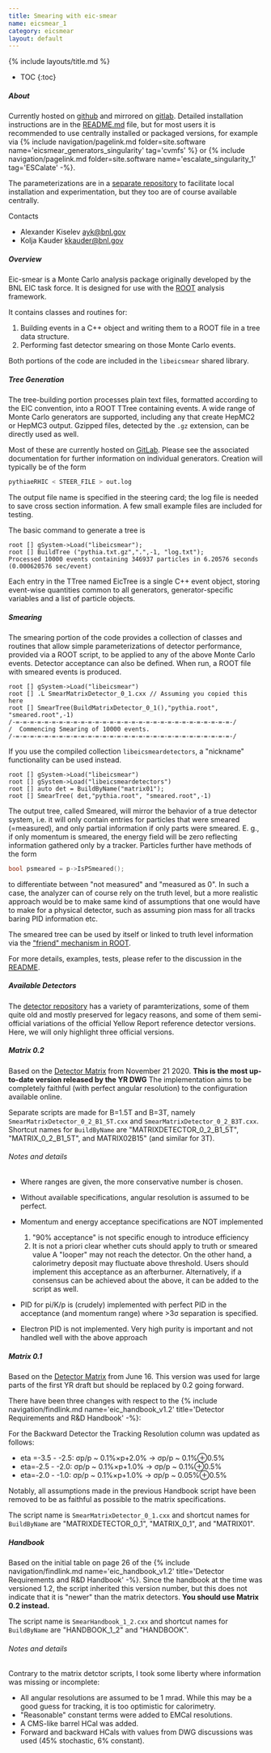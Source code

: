```yaml
---
title: Smearing with eic-smear
name: eicsmear_1
category: eicsmear
layout: default
---
```


{% include layouts/title.md %}

* TOC
{:toc}

##### About #####

Currently hosted on
[github](https://github.com/eic/eic-smear)
and mirrored on [gitlab](https://gitlab.com/eic/eic-smear).
Detailed installation instructions are in the
[README.md](https://github.com/eic/eic-smear#building) file, but
for most users it is recommended to use centrally installed or packaged versions,
for example via
{% include navigation/pagelink.md folder=site.software name='eicsmear_generators_singularity' tag='cvmfs' %} or {% include navigation/pagelink.md folder=site.software name='escalate_singularity_1' tag='ESCalate' -%}.

The parameterizations are in a
[separate repository](https://github.com/eic/eicsmeardetectors)
to facilitate local installation and experimentation, but they too are of course
available centrally.

Contacts
* Alexander Kiselev <ayk@bnl.gov>
* Kolja Kauder <kkauder@bnl.gov>


##### Overview #####

Eic-smear is a Monte Carlo analysis package originally developed by the BNL EIC task force.
It is designed for use with the [ROOT](https://root.cern/) analysis framework.

It contains classes and routines for:
1. Building events in a C++ object and writing them to a ROOT file in a tree data structure.
2. Performing fast detector smearing on those Monte Carlo events.

Both portions of the code are included in the ```libeicsmear``` shared library.


##### Tree Generation #####
The tree-building portion processes plain text files, formatted according to
the EIC convention, into a ROOT TTree containing events.
A wide range of Monte Carlo generators are supported, including any that create HepMC2 or HepMC3 output.
Gzipped files, detected by the ```.gz``` extension, can be directly used as well.

Most of these are currently hosted on [GitLab](https://gitlab.com/eic/mceg).
Please see the associated documentation for further information on
individual generators.
Creation will typically be of the form
```bash
pythiaeRHIC < STEER_FILE > out.log
```
The output file name is specified in the steering card; the log file is needed
to save cross section information.
A few small example files are included for testing.

The basic command to generate a tree is
```
root [] gSystem->Load("libeicsmear");
root [] BuildTree ("pythia.txt.gz",".",-1, "log.txt");
Processed 10000 events containing 346937 particles in 6.20576 seconds (0.000620576 sec/event)
```

Each entry in the TTree named EicTree is a single C++ event object,
storing event-wise quantities common to all generators,
generator-specific variables and a list of particle objects.

##### Smearing #####
The smearing portion of the code provides a collection of classes and routines
that allow simple parameterizations of detector performance, provided via a
ROOT script, to be applied to any of the above Monte Carlo
events. Detector acceptance can also be defined. When run, a ROOT file with
smeared events is produced.

```
root [] gSystem->Load("libeicsmear")
root [] .L SmearMatrixDetector_0_1.cxx // Assuming you copied this here
root [] SmearTree(BuildMatrixDetector_0_1(),"pythia.root", "smeared.root",-1)
/-=-=-=-=-=-=-=-=-=-=-=-=-=-=-=-=-=-=-=-=-=-=-=-=-=-=-=-=-=-=-/
/  Commencing Smearing of 10000 events.
/-=-=-=-=-=-=-=-=-=-=-=-=-=-=-=-=-=-=-=-=-=-=-=-=-=-=-=-=-=-=-/
```

If you use the compiled collection ```libeicsmeardetectors```, a "nickname" functionality
can be used instead.

```
root [] gSystem->Load("libeicsmear")
root [] gSystem->Load("libeicsmeardetectors")
root [] auto det = BuildByName("matrix01");
root [] SmearTree( det,"pythia.root", "smeared.root",-1)
```

The output tree, called Smeared, will mirror the behavior of a true
detector system, i.e. it will only contain entries for particles that
were smeared (=measured), and only partial information if only parts
were smeared. E. g., if only momentum is smeared, the energy field will be
zero reflecting information gathered only by a tracker.
Particles further have methods of the form
```c++
bool psmeared = p->IsPSmeared();
```
to differentiate between "not measured" and "measured as 0".
In such a
case, the analyzer can of course rely on the truth level, but a more
realistic approach would be to make same kind of assumptions that one
would have to make for a physical detector, such as assuming pion mass
for all tracks baring PID information etc.

The smeared tree can be used by itself or linked to truth level information via
the ["friend" mechanism in ROOT](https://github.com/eic/eicsmeardetectors#analyze-the-tree).


For more details, examples, tests, please refer to the discussion in the [README](https://github.com/eic/eicsmeardetectors#basic-interactive-usage).

##### Available Detectors #####
The [detector repository](https://github.com/eic/eicsmeardetectors#official-parameterizations)
has a variety of paramterizations, some of them quite old and mostly preserved for legacy reasons, and
some of them semi-official variations of the official Yellow Report reference detector versions.
Here, we will only highlight three official versions.

##### Matrix 0.2 #####

Based on the [Detector Matrix](https://physdiv.jlab.org/DetectorMatrix) from November 21 2020.
**This is the most up-to-date version released by the YR DWG**
The implementation aims to be completely faithful (with perfect angular resolution) to the configuration available online.

Separate scripts are made for B=1.5T and B=3T, namely
```SmearMatrixDetector_0_2_B1_5T.cxx``` and ```SmearMatrixDetector_0_2_B3T.cxx```.
Shortcut names for ```BuildByName``` are  "MATRIXDETECTOR_0_2_B1_5T",
"MATRIX_0_2_B1_5T", and MATRIX02B15" (and similar for 3T).

###### Notes and details #####
* Where ranges are given, the more conservative number is chosen.

* Without available specifications, angular resolution is assumed to be perfect.

* Momentum and energy acceptance specifications are NOT implemented
  1. "90% acceptance" is not specific enough to introduce efficiency
  2. It is not a priori clear whether cuts should apply to truth or smeared value
  A "looper" may not reach the detector. On the other hand, a calorimetry deposit may fluctuate above threshold. Users should implement this acceptance as an afterburner. Alternatively, if a consensus can be achieved about the above, it can be added to the script as well.

* PID for pi/K/p is (crudely) implemented with perfect PID in the acceptance (and momentum range) where >3&sigma; separation is specified.

* Electron PID is not implemented. Very high purity is important and not handled well with the above approach


##### Matrix 0.1 #####

Based on the [Detector Matrix](https://physdiv.jlab.org/DetectorMatrix) from June 16.
This version was used for large parts of the first YR draft but should be replaced by 0.2 going forward.

There have been three changes with respect to the
{% include navigation/findlink.md name='eic_handbook_v1.2' title='Detector Requirements and R&D Handbook' -%}:

For the Backward Detector the Tracking Resolution column was updated as follows:
* eta =-3.5 - -2.5: σp/p ~ 0.1%×p+2.0% -> σp/p ~ 0.1%⊕0.5%
* eta=-2.5 - -2.0:  σp/p ~ 0.1%×p+1.0% -> σp/p ~ 0.1%⊕0.5%
* eta=-2.0 - -1.0:  σp/p ~ 0.1%×p+1.0% -> σp/p ~ 0.05%⊕0.5%

Notably, all assumptions made in the previous Handbook script have been removed
to be as faithful as possible to the matrix specifications.

The script name is ```SmearMatrixDetector_0_1.cxx``` and shortcut names for ```BuildByName```
are "MATRIXDETECTOR_0_1", "MATRIX_0_1", and "MATRIX01".

##### Handbook #####
Based on the initial table on page 26 of the {% include navigation/findlink.md name='eic_handbook_v1.2' title='Detector Requirements and R&D Handbook' -%}. Since the handbook at the time was versioned 1.2, the script inherited this version number,
but this does not indicate that it is "newer" than the matrix detectors.
**You should use Matrix 0.2 instead.**

The script name is ```SmearHandbook_1_2.cxx``` and shortcut names for ```BuildByName```
are "HANDBOOK_1_2" and "HANDBOOK".

###### Notes and details #####
Contrary to the matrix detctor scripts, I took some liberty where information was missing or incomplete:
* All angular resolutions are assumed to be 1 mrad. While this may be a good guess
for tracking, it is too optimistic for calorimetry.
* "Reasonable" constant terms were added to EMCal resolutions.
* A CMS-like barrel HCal was added.
* Forward and backward HCals with values from DWG discussions was used (45% stochastic, 6% constant).
